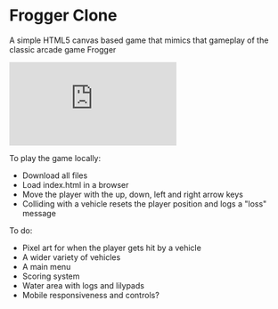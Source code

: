 Frogger Clone
=============

A simple HTML5 canvas based game that mimics that gameplay of the classic arcade game Frogger

![Live demo](https://justin-harrison.firebaseapp.com/demos/frogger-clone/index.html)

To play the game locally:

* Download all files
* Load index.html in a browser
* Move the player with the up, down, left and right arrow keys
* Colliding with a vehicle resets the player position and logs a "loss" message

To do:

* Pixel art for when the player gets hit by a vehicle
* A wider variety of vehicles
* A main menu
* Scoring system
* Water area with logs and lilypads
* Mobile responsiveness and controls?
